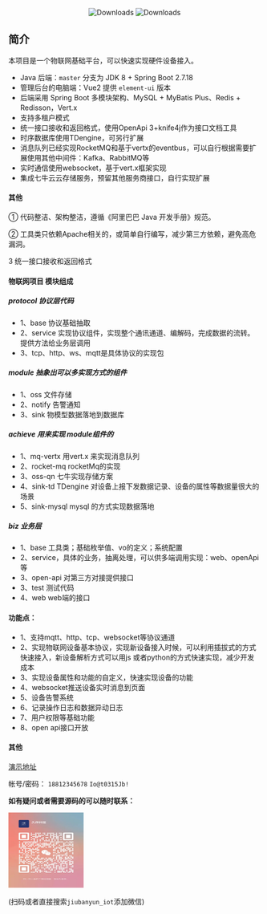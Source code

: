 <p align="center">
 <img src="https://img.shields.io/badge/Spring%20Boot-2.7.18-blue.svg" alt="Downloads">
 <img src="https://img.shields.io/badge/Vue-2.6.14-blue.svg" alt="Downloads">
</p>

##  简介
本项目是一个物联网基础平台，可以快速实现硬件设备接入。

* Java 后端：`master` 分支为 JDK 8 + Spring Boot 2.7.18
* 管理后台的电脑端：Vue2 提供 `element-ui` 版本
* 后端采用 Spring Boot 多模块架构、MySQL + MyBatis Plus、Redis + Redisson，Vert.x
* 支持多租户模式
* 统一接口接收和返回格式，使用OpenApi 3+knife4j作为接口文档工具
* 时序数据库使用TDengine，可另行扩展
* 消息队列已经实现RocketMQ和基于vertx的eventbus，可以自行根据需要扩展使用其他中间件：Kafka、RabbitMQ等
* 实时通信使用websocket，基于vert.x框架实现
* 集成七牛云云存储服务，预留其他服务商接口，自行实现扩展

#### 其他
① 代码整洁、架构整洁，遵循《阿里巴巴 Java 开发手册》规范。

② 工具类只依赖Apache相关的，或简单自行编写，减少第三方依赖，避免高危漏洞。

3 统一接口接收和返回格式


#### 物联网项目 模块组成

##### protocol 协议层代码
- 1、base 协议基础抽取
- 2、service 实现协议组件，实现整个通讯通道、编解码，完成数据的流转。提供方法给业务层调用
- 3、tcp、http、ws、mqtt是具体协议的实现包

##### module 抽象出可以多实现方式的组件
- 1、oss 文件存储
- 2、notify 告警通知
- 3、sink 物模型数据落地到数据库

##### achieve 用来实现 module组件的
- 1、mq-vertx 用vert.x 来实现消息队列
- 2、rocket-mq rocketMq的实现
- 3、oss-qn 七牛实现存储方案
- 4、sink-td TDengine 对设备上报下发数据记录、设备的属性等数据量很大的场景
- 5、sink-mysql mysql 的方式实现数据落地

##### biz 业务层
- 1、base 工具类；基础枚举值、vo的定义；系统配置
- 2、service，具体的业务，抽离处理，可以供多端调用实现：web、openApi等
- 3、open-api 对第三方对接提供接口
- 3、test 测试代码
- 4、web web端的接口

#### 功能点：
- 1、支持mqtt、http、tcp、websocket等协议通道
- 2、实现物联网设备基本协议，实现新设备接入时候，可以利用插拔式的方式快速接入，新设备解析方式可以用js 或者python的方式快速实现，减少开发成本
- 3、实现设备属性和功能的自定义，快速实现设备的功能
- 4、websocket推送设备实时消息到页面
- 5、设备告警系统
- 6、记录操作日志和数据异动日志
- 7、用户权限等基础功能
- 8、open api接口开放


#### 其他
[演示地址](http://www.jiubankeji.cn/web_iot)

帐号/密码：
`18812345678` `Io@t0315Jb!`

**如有疑问或者需要源码的可以随时联系：**

<img src="./iot-ap/doc/jb_qrcode.jpg" width="150" height="150"/>

(扫码或者直接搜索`jiubanyun_iot`添加微信)